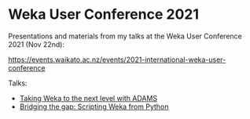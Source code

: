 # Weka User Conference 2021
Presentations and materials from my talks at the Weka User Conference 2021 (Nov 22nd):

https://events.waikato.ac.nz/events/2021-international-weka-user-conference

Talks:

* [Taking Weka to the next level with ADAMS](adams/)
* [Bridging the gap: Scripting Weka from Python](scripting/)

